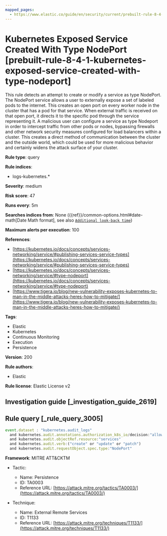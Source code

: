 ```yaml
---
mapped_pages:
  - https://www.elastic.co/guide/en/security/current/prebuilt-rule-8-4-1-kubernetes-exposed-service-created-with-type-nodeport.html
---
```


# Kubernetes Exposed Service Created With Type NodePort [prebuilt-rule-8-4-1-kubernetes-exposed-service-created-with-type-nodeport]

This rule detects an attempt to create or modify a service as type NodePort. The NodePort service allows a user to externally expose a set of labeled pods to the internet. This creates an open port on every worker node in the cluster that has a pod for that service. When external traffic is received on that open port, it directs it to the specific pod through the service representing it. A malicious user can configure a service as type Nodeport in order to intercept traffic from other pods or nodes, bypassing firewalls and other network security measures configured for load balancers within a cluster. This creates a direct method of communication between the cluster and the outside world, which could be used for more malicious behavior and certainly widens the attack surface of your cluster.

**Rule type**: query

**Rule indices**:

* logs-kubernetes.*

**Severity**: medium

**Risk score**: 47

**Runs every**: 5m

**Searches indices from**: None ({{ref}}/common-options.html#date-math[Date Math format], see also [`Additional look-back time`](docs-content://solutions/security/detect-and-alert/create-detection-rule.md#rule-schedule))

**Maximum alerts per execution**: 100

**References**:

* [https://kubernetes.io/docs/concepts/services-networking/service/#publishing-services-service-types](https://kubernetes.io/docs/concepts/services-networking/service/#publishing-services-service-types)
* [https://kubernetes.io/docs/concepts/services-networking/service/#type-nodeport](https://kubernetes.io/docs/concepts/services-networking/service/#type-nodeport)
* [https://www.tigera.io/blog/new-vulnerability-exposes-kubernetes-to-man-in-the-middle-attacks-heres-how-to-mitigate/](https://www.tigera.io/blog/new-vulnerability-exposes-kubernetes-to-man-in-the-middle-attacks-heres-how-to-mitigate/)

**Tags**:

* Elastic
* Kubernetes
* Continuous Monitoring
* Execution
* Persistence

**Version**: 200

**Rule authors**:

* Elastic

**Rule license**: Elastic License v2

## Investigation guide [_investigation_guide_2619]



## Rule query [_rule_query_3005]

```js
event.dataset : "kubernetes.audit_logs"
  and kubernetes.audit.annotations.authorization_k8s_io/decision:"allow"
  and kubernetes.audit.objectRef.resource:"services"
  and kubernetes.audit.verb:("create" or "update" or "patch")
  and kubernetes.audit.requestObject.spec.type:"NodePort"
```

**Framework**: MITRE ATT&CKTM

* Tactic:

    * Name: Persistence
    * ID: TA0003
    * Reference URL: [https://attack.mitre.org/tactics/TA0003/](https://attack.mitre.org/tactics/TA0003/)

* Technique:

    * Name: External Remote Services
    * ID: T1133
    * Reference URL: [https://attack.mitre.org/techniques/T1133/](https://attack.mitre.org/techniques/T1133/)




